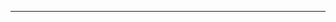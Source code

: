



---  

<!-- clustrmap -->
<script type='text/javascript' id='clustrmaps' src='//cdn.clustrmaps.com/map_v2.js?cl=ffffff&w=a&t=n&d=bk6R21501bsbPITJpL1MBCoMvPQrCGY6gTAttPyXYYE'></script>
